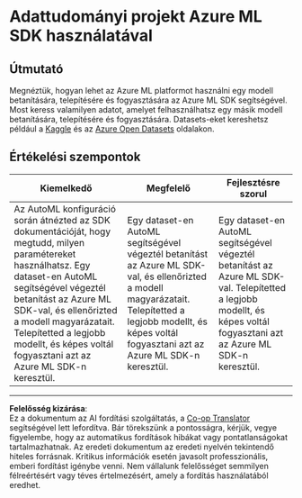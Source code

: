 <!--
CO_OP_TRANSLATOR_METADATA:
{
  "original_hash": "386efdbc19786951341f6956247ee990",
  "translation_date": "2025-08-26T16:17:07+00:00",
  "source_file": "5-Data-Science-In-Cloud/19-Azure/assignment.md",
  "language_code": "hu"
}
-->
# Adattudományi projekt Azure ML SDK használatával

## Útmutató

Megnéztük, hogyan lehet az Azure ML platformot használni egy modell betanítására, telepítésére és fogyasztására az Azure ML SDK segítségével. Most keress valamilyen adatot, amelyet felhasználhatsz egy másik modell betanítására, telepítésére és fogyasztására. Datasets-eket kereshetsz például a [Kaggle](https://kaggle.com) és az [Azure Open Datasets](https://azure.microsoft.com/services/open-datasets/catalog?WT.mc_id=academic-77958-bethanycheum&ocid=AID3041109) oldalakon.

## Értékelési szempontok

| Kiemelkedő | Megfelelő | Fejlesztésre szorul |
|------------|-----------|---------------------|
|Az AutoML konfiguráció során átnézted az SDK dokumentációját, hogy megtudd, milyen paramétereket használhatsz. Egy dataset-en AutoML segítségével végeztél betanítást az Azure ML SDK-val, és ellenőrizted a modell magyarázatait. Telepítetted a legjobb modellt, és képes voltál fogyasztani azt az Azure ML SDK-n keresztül. | Egy dataset-en AutoML segítségével végeztél betanítást az Azure ML SDK-val, és ellenőrizted a modell magyarázatait. Telepítetted a legjobb modellt, és képes voltál fogyasztani azt az Azure ML SDK-n keresztül. | Egy dataset-en AutoML segítségével végeztél betanítást az Azure ML SDK-val. Telepítetted a legjobb modellt, és képes voltál fogyasztani azt az Azure ML SDK-n keresztül. |

---

**Felelősség kizárása**:  
Ez a dokumentum az AI fordítási szolgáltatás, a [Co-op Translator](https://github.com/Azure/co-op-translator) segítségével lett lefordítva. Bár törekszünk a pontosságra, kérjük, vegye figyelembe, hogy az automatikus fordítások hibákat vagy pontatlanságokat tartalmazhatnak. Az eredeti dokumentum az eredeti nyelvén tekintendő hiteles forrásnak. Kritikus információk esetén javasolt professzionális, emberi fordítást igénybe venni. Nem vállalunk felelősséget semmilyen félreértésért vagy téves értelmezésért, amely a fordítás használatából eredhet.